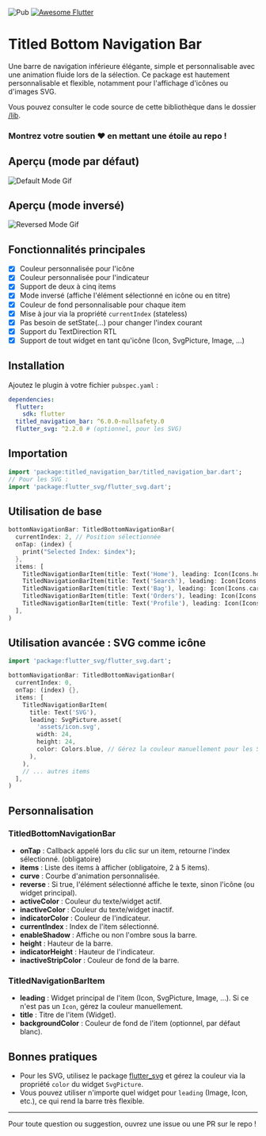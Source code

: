 ![Pub](https://img.shields.io/pub/v/titled_navigation_bar) <a href="https://github.com/Solido/awesome-flutter">
   <img alt="Awesome Flutter" src="https://img.shields.io/badge/Awesome-Flutter-blue.svg?longCache=true&style=flat-square" />
</a>

# Titled Bottom Navigation Bar

Une barre de navigation inférieure élégante, simple et personnalisable avec une animation fluide lors de la sélection. Ce package est hautement personnalisable et flexible, notamment pour l'affichage d'icônes ou d'images SVG.

Vous pouvez consulter le code source de cette bibliothèque dans le dossier [/lib](https://github.com/pedromassango/titled_navigation_bar/tree/master/lib).

### Montrez votre soutien :heart: en mettant une étoile au repo !

## Aperçu (mode par défaut)

![Default Mode Gif](screenshots/preview.gif "TitledNavigationBar")

## Aperçu (mode inversé)

![Reversed Mode Gif](screenshots/reverse.gif "TitledNavigationBar")

## Fonctionnalités principales

- [x] Couleur personnalisée pour l'icône
- [x] Couleur personnalisée pour l'indicateur
- [x] Support de deux à cinq items
- [x] Mode inversé (affiche l'élément sélectionné en icône ou en titre)
- [x] Couleur de fond personnalisable pour chaque item
- [x] Mise à jour via la propriété `currentIndex` (stateless)
- [x] Pas besoin de setState(...) pour changer l'index courant
- [x] Support du TextDirection RTL
- [x] Support de tout widget en tant qu'icône (Icon, SvgPicture, Image, ...)

## Installation

Ajoutez le plugin à votre fichier `pubspec.yaml` :

```yaml
dependencies:
  flutter:
    sdk: flutter
  titled_navigation_bar: ^6.0.0-nullsafety.0
  flutter_svg: ^2.2.0 # (optionnel, pour les SVG)
```

## Importation

```dart
import 'package:titled_navigation_bar/titled_navigation_bar.dart';
// Pour les SVG :
import 'package:flutter_svg/flutter_svg.dart';
```

## Utilisation de base

```dart
bottomNavigationBar: TitledBottomNavigationBar(
  currentIndex: 2, // Position sélectionnée
  onTap: (index) {
    print("Selected Index: $index");
  },
  items: [
    TitledNavigationBarItem(title: Text('Home'), leading: Icon(Icons.home)),
    TitledNavigationBarItem(title: Text('Search'), leading: Icon(Icons.search)),
    TitledNavigationBarItem(title: Text('Bag'), leading: Icon(Icons.card_travel)),
    TitledNavigationBarItem(title: Text('Orders'), leading: Icon(Icons.shopping_cart)),
    TitledNavigationBarItem(title: Text('Profile'), leading: Icon(Icons.person_outline)),
  ],
)
```

## Utilisation avancée : SVG comme icône

```dart
import 'package:flutter_svg/flutter_svg.dart';

bottomNavigationBar: TitledBottomNavigationBar(
  currentIndex: 0,
  onTap: (index) {},
  items: [
    TitledNavigationBarItem(
      title: Text('SVG'),
      leading: SvgPicture.asset(
        'assets/icon.svg',
        width: 24,
        height: 24,
        color: Colors.blue, // Gérez la couleur manuellement pour les SVG
      ),
    ),
    // ... autres items
  ],
)
```

## Personnalisation

### TitledBottomNavigationBar
- **onTap** : Callback appelé lors du clic sur un item, retourne l'index sélectionné. (obligatoire)
- **items** : Liste des items à afficher (obligatoire, 2 à 5 items).
- **curve** : Courbe d'animation personnalisée.
- **reverse** : Si true, l'élément sélectionné affiche le texte, sinon l'icône (ou widget principal).
- **activeColor** : Couleur du texte/widget actif.
- **inactiveColor** : Couleur du texte/widget inactif.
- **indicatorColor** : Couleur de l'indicateur.
- **currentIndex** : Index de l'item sélectionné.
- **enableShadow** : Affiche ou non l'ombre sous la barre.
- **height** : Hauteur de la barre.
- **indicatorHeight** : Hauteur de l'indicateur.
- **inactiveStripColor** : Couleur de fond de la barre.

### TitledNavigationBarItem
- **leading** : Widget principal de l'item (Icon, SvgPicture, Image, ...). Si ce n'est pas un `Icon`, gérez la couleur manuellement.
- **title** : Titre de l'item (Widget).
- **backgroundColor** : Couleur de fond de l'item (optionnel, par défaut blanc).

## Bonnes pratiques
- Pour les SVG, utilisez le package [flutter_svg](https://pub.dev/packages/flutter_svg) et gérez la couleur via la propriété `color` du widget `SvgPicture`.
- Vous pouvez utiliser n'importe quel widget pour `leading` (Image, Icon, etc.), ce qui rend la barre très flexible.

---

Pour toute question ou suggestion, ouvrez une issue ou une PR sur le repo !

